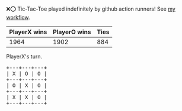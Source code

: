 :x::o: Tic-Tac-Toe played indefinitely by github action runners! See [my workflow](.github/workflows/play.yaml).

|PlayerX wins|PlayerO wins|Ties|
|-|-|-|
|1964|1902|884|

PlayerX's turn.

<pre>
+---+---+---+
| X | O | O |
+---+---+---+
| O | X | O |
+---+---+---+
| X | X | O |
+---+---+---+
</pre>
